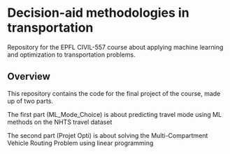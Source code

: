 # Decision-aid methodologies in transportation
Repository for the EPFL CIVIL-557 course about applying machine learning and optimization to transportation problems. 

## Overview

This repository contains the code for the final project of the course, made up of two parts.

The first part (ML_Mode_Choice) is about predicting travel mode using ML methods on the NHTS travel dataset

The second part (Projet Opti) is about solving the Multi-Compartment Vehicle Routing Problem using linear programming
